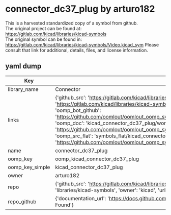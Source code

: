 # connector_dc37_plug by arturo182  
This is a harvested standardized copy of a symbol from github.  
The original project can be found at:  
https://gitlab.com/kicad/libraries/kicad-symbols  
The original symbol can be found in:
https://gitlab.com/kicad/libraries/kicad-symbols/Video.kicad_sym
Please consult that link for additional, details, files, and license information.  
## yaml dump  
| Key | Value |  
| --- | --- |  
| library_name | Connector |  
| links | {'github_src': 'https://gitlab.com/kicad/libraries/kicad-symbols/Video.kicad_sym', 'github_src_repo': 'https://gitlab.com/kicad/libraries/kicad-symbols', 'oomp_bot': 'kicad_connector_dc37_plug/working', 'oomp_bot_github': 'https://github.com/oomlout/oomlout_oomp_symbol_bot/tree/main/kicad_connector_dc37_plug/working', 'oomp_doc': 'kicad_connector_dc37_plug/working', 'oomp_doc_github': 'https://github.com/oomlout/oomlout_oomp_symbol_doc/tree/main/kicad_connector_dc37_plug/working', 'oomp_src_flat': 'symbols_flat/kicad_connector_dc37_plug/working', 'oomp_src_flat_github': 'https://github.com/oomlout/oomlout_oomp_symbol_src/tree/main/kicad_connector_dc37_plug/working'} |  
| name | connector_dc37_plug |  
| oomp_key | oomp_kicad_connector_dc37_plug |  
| oomp_key_simple | kicad_connector_dc37_plug |  
| owner | arturo182 |  
| repo | {'github_src': 'https://gitlab.com/kicad/libraries/kicad-symbols/Video.kicad_sym', 'name': 'libraries/kicad-symbols', 'owner': 'kicad', 'url': 'https://gitlab.com/kicad/libraries/kicad-symbols'} |  
| repo_github | {'documentation_url': 'https://docs.github.com/rest/repos/repos#get-a-repository', 'message': 'Not Found'} |  

